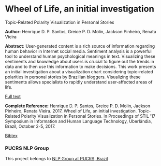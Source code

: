 # Wheel of Life, an initial investigation
Topic-Related Polarity Visualization in Personal Stories

**Author:** Henrique D. P. Santos, Greice P. D. Molin, Jackson Pinheiro, Renata Vieira

**Abstract:** User-generated content is a rich source of information regarding human behavior in Internet social media. Sentiment analysis is a powerful tool to understand human psychological meanings in text. Visualizing these sentiments and knowledge about users is crucial to figure out the trends in data and to then use this information to make decisions. This work presents an initial investigation about a visualization chart considering topic-related polarities in personal stories by Brazilian bloggers. Visualizing these sentiments allows specialists to rapidly understand user-affected areas of life.

[Full text](https://github.com/heukirne/wheel-of-life/raw/master/STIL_17___Wheel_of_Life___Short.pdf)

**Complete Reference:** Henrique D. P. Santos, Greice P. D. Molin, Jackson Pinheiro, Renata Vieira. 2017. Wheel of Life, an initial investigation. Topic-Related Polarity Visualization in Personal Stories. In Proceedings of STIL ’17 Symposium in Information and Human Language Technology, Uberlândia, Brazil, October 2-5, 2017.

[Bibtex](https://github.com/heukirne/wheel-of-life/raw/master/santos2017wheel.bib)

### PUCRS NLP Group
This project belongs to [NLP Group at PUCRS, Brazil](http://www.inf.pucrs.br/linatural/)
